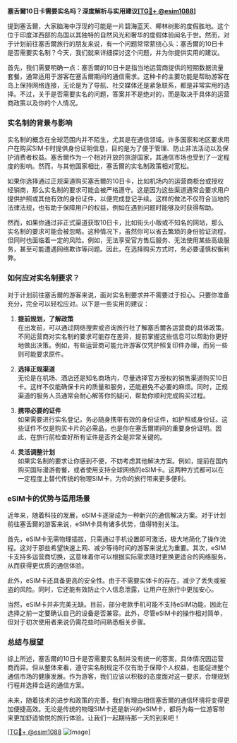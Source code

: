 **塞舌爾10日卡需要实名吗？深度解析与实用建议[[TG💪+ @esim1088](https://t.me/s/esim1088)]**

提到塞舌爾，大家脑海中浮现的可能是一片碧海蓝天、椰林树影的度假胜地。这个位于印度洋西部的岛国以其独特的自然风光和奢华的度假体验闻名于世。然而，对于计划前往塞舌爾旅行的朋友来说，有一个问题常常萦绕心头：塞舌爾的10日卡是否需要实名制？今天，我们就来详细探讨这个问题，并为你提供实用的建议。

首先，我们需要明确一点：塞舌爾的10日卡是指当地运营商提供的短期数据流量套餐，通常适用于游客在塞舌爾期间的通信需求。这种卡的主要功能是帮助游客在岛上保持网络连接，无论是为了导航、社交媒体还是紧急联系，都是非常实用的选择。不过，关于是否需要实名的问题，答案并不是绝对的，而是取决于具体的运营商政策以及你的个人情况。

### 实名制的背景与影响

实名制的概念在全球范围内并不陌生，尤其是在通信领域。许多国家和地区要求用户在购买SIM卡时提供身份证明信息，目的是为了便于管理、防止非法活动以及保护消费者权益。塞舌爾作为一个相对开放的旅游国家，其通信市场也受到了一定程度的影响。然而，与其他国家相比，塞舌爾的实名制政策相对宽松。

如果你选择通过正规渠道购买塞舌爾的10日卡，比如机场内的运营商柜台或授权经销商，那么实名制的要求可能会被严格遵守。这是因为这些渠道通常会要求用户提供护照或其他有效的身份证件，以便完成登记手续。这样的做法不仅符合当地的法律法规，也有助于保障用户的权益，例如在遇到问题时能够及时获得帮助。

然而，如果你通过非正式渠道获取10日卡，比如街头小贩或不知名的网站，那么实名制的要求可能会被忽略。这种情况下，虽然你可以省去繁琐的身份验证流程，但同时也面临着一定的风险。例如，无法享受官方售后服务、无法使用某些高级服务，甚至可能遭遇网络欺诈等问题。因此，在选择购买方式时，务必要谨慎权衡利弊。

### 如何应对实名制要求？

对于计划前往塞舌爾的游客来说，面对实名制要求并不需要过于担心。只要你准备充分，完全可以轻松应对。以下是一些实用的建议：

1. **提前规划，了解政策**  
在出发前，可以通过网络搜索或咨询旅行社了解塞舌爾各运营商的具体政策。不同运营商对实名制的要求可能存在差异，提前掌握这些信息可以帮助你更好地做出决策。例如，有些运营商可能允许游客仅凭护照复印件办理，而另一些则可能要求原件。

2. **选择正规渠道**  
无论是在机场、酒店还是知名商场内，尽量选择官方授权的销售渠道购买10日卡。这样不仅能确保卡片的质量和服务，还能避免不必要的麻烦。同时，正规渠道的服务人员通常会耐心解答你的疑问，帮助你顺利完成购买过程。

3. **携带必要的证件**  
如果需要进行实名登记，务必随身携带有效的身份证件，如护照或身份证。这些证件不仅是购买卡片的必需品，也是你在塞舌爾期间的重要身份证明。因此，在旅行前检查好所有证件是否齐全是非常关键的。

4. **灵活调整计划**  
如果实名制的要求让你感到不便，不妨考虑其他解决方案。例如，提前在国内购买国际漫游套餐，或者使用支持全球网络的eSIM卡。这两种方式都可以在一定程度上替代传统的物理SIM卡，为你的旅行带来更多便利。

### eSIM卡的优势与适用场景

近年来，随着科技的发展，eSIM卡逐渐成为一种新兴的通信解决方案。对于计划前往塞舌爾的游客来说，eSIM卡具有诸多优势，值得特别关注。

首先，eSIM卡无需物理插拔，只需通过手机设置即可激活，极大地简化了操作流程。这对于那些希望快速上网、减少等待时间的游客来说尤为重要。其次，eSIM卡支持多运营商切换，这意味着你可以根据实际需求随时更换更适合的网络服务，从而获得更优质的通信体验。

此外，eSIM卡还具备更高的安全性。由于不需要实体卡的存在，减少了丢失或被盗的风险。同时，它还能有效防止个人信息泄露，让用户在旅行中更加安心。

当然，eSIM卡并非完美无缺。目前，部分老款手机可能不支持eSIM功能，因此在选择之前一定要确认自己的设备是否兼容。此外，尽管eSIM卡的操作相对简单，但对于初次使用者来说仍需花些时间熟悉相关步骤。

### 总结与展望

综上所述，塞舌爾的10日卡是否需要实名制并没有统一的答案，具体情况因运营商而异。但从整体来看，遵守实名制规定不仅有助于保障个人权益，也能促进整个通信市场的健康发展。作为游客，我们应该以积极的态度面对这一要求，合理规划行程并选择合适的通信方案。

未来，随着技术的进步和政策的完善，我们有理由相信塞舌爾的通信环境将变得更加便捷高效。无论是传统的物理SIM卡还是新兴的eSIM卡，都将为每一位游客带来更加舒适愉悦的旅行体验。让我们一起期待那一天的到来吧！

[[TG💪+ @esim1088](https://t.me/s/esim1088) ![Image](https://i.postimg.cc/4NQfJmqS/Snipaste-2025-05-13-00-14-12.png)]